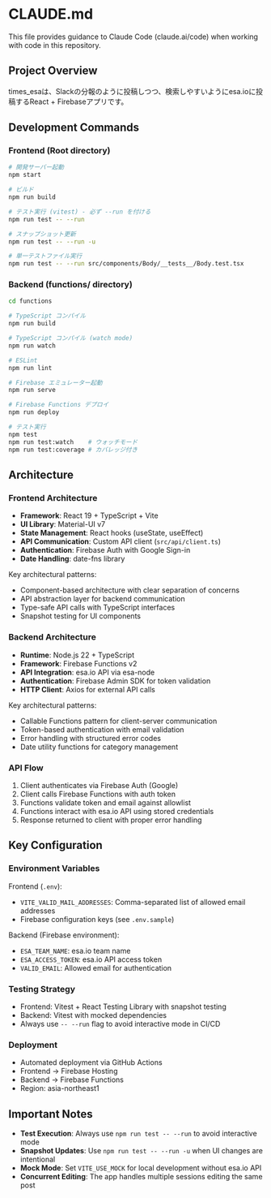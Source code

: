 # CLAUDE.md

This file provides guidance to Claude Code (claude.ai/code) when working with code in this repository.

## Project Overview
times_esaは、Slackの分報のように投稿しつつ、検索しやすいようにesa.ioに投稿するReact + Firebaseアプリです。

## Development Commands

### Frontend (Root directory)
```bash
# 開発サーバー起動
npm start

# ビルド
npm run build

# テスト実行 (vitest) - 必ず --run を付ける
npm run test -- --run

# スナップショット更新
npm run test -- --run -u

# 単一テストファイル実行
npm run test -- --run src/components/Body/__tests__/Body.test.tsx
```

### Backend (functions/ directory)
```bash
cd functions

# TypeScript コンパイル
npm run build

# TypeScript コンパイル (watch mode)
npm run watch

# ESLint
npm run lint

# Firebase エミュレーター起動
npm run serve

# Firebase Functions デプロイ
npm run deploy

# テスト実行
npm test
npm run test:watch    # ウォッチモード
npm run test:coverage # カバレッジ付き
```

## Architecture

### Frontend Architecture
- **Framework**: React 19 + TypeScript + Vite
- **UI Library**: Material-UI v7
- **State Management**: React hooks (useState, useEffect)
- **API Communication**: Custom API client (`src/api/client.ts`)
- **Authentication**: Firebase Auth with Google Sign-in
- **Date Handling**: date-fns library

Key architectural patterns:
- Component-based architecture with clear separation of concerns
- API abstraction layer for backend communication
- Type-safe API calls with TypeScript interfaces
- Snapshot testing for UI components

### Backend Architecture
- **Runtime**: Node.js 22 + TypeScript
- **Framework**: Firebase Functions v2
- **API Integration**: esa.io API via esa-node
- **Authentication**: Firebase Admin SDK for token validation
- **HTTP Client**: Axios for external API calls

Key architectural patterns:
- Callable Functions pattern for client-server communication
- Token-based authentication with email validation
- Error handling with structured error codes
- Date utility functions for category management

### API Flow
1. Client authenticates via Firebase Auth (Google)
2. Client calls Firebase Functions with auth token
3. Functions validate token and email against allowlist
4. Functions interact with esa.io API using stored credentials
5. Response returned to client with proper error handling

## Key Configuration

### Environment Variables
Frontend (`.env`):
- `VITE_VALID_MAIL_ADDRESSES`: Comma-separated list of allowed email addresses
- Firebase configuration keys (see `.env.sample`)

Backend (Firebase environment):
- `ESA_TEAM_NAME`: esa.io team name
- `ESA_ACCESS_TOKEN`: esa.io API access token
- `VALID_EMAIL`: Allowed email for authentication

### Testing Strategy
- Frontend: Vitest + React Testing Library with snapshot testing
- Backend: Vitest with mocked dependencies
- Always use `-- --run` flag to avoid interactive mode in CI/CD

### Deployment
- Automated deployment via GitHub Actions
- Frontend → Firebase Hosting
- Backend → Firebase Functions
- Region: asia-northeast1

## Important Notes
- **Test Execution**: Always use `npm run test -- --run` to avoid interactive mode
- **Snapshot Updates**: Use `npm run test -- --run -u` when UI changes are intentional
- **Mock Mode**: Set `VITE_USE_MOCK` for local development without esa.io API
- **Concurrent Editing**: The app handles multiple sessions editing the same post